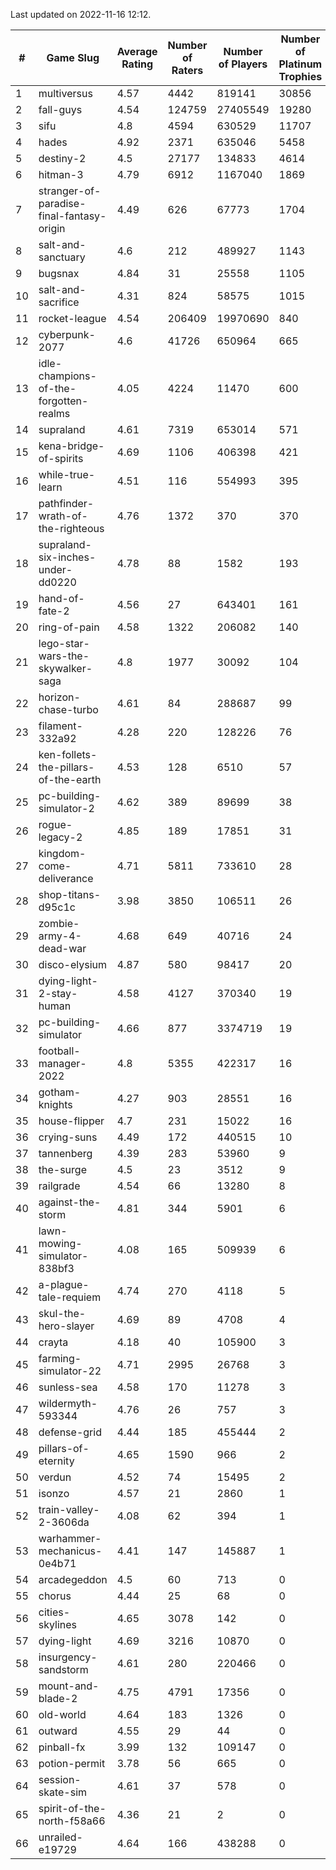 Last updated on 2022-11-16 12:12.


|#|Game Slug|Average Rating|Number of Raters|Number of Players|Number of Platinum Trophies|Max Rarity (%)|
|---|---|---|---|---|---|---|
|1|multiversus|4.57|4442|819141|30856|79|
|2|fall-guys|4.54|124759|27405549|19280|4|
|3|sifu|4.8|4594|630529|11707|96|
|4|hades|4.92|2371|635046|5458|89|
|5|destiny-2|4.5|27177|134833|4614|95|
|6|hitman-3|4.79|6912|1167040|1869|48|
|7|stranger-of-paradise-final-fantasy-origin|4.49|626|67773|1704|98|
|8|salt-and-sanctuary|4.6|212|489927|1143|83|
|9|bugsnax|4.84|31|25558|1105|97|
|10|salt-and-sacrifice|4.31|824|58575|1015|91|
|11|rocket-league|4.54|206409|19970690|840|75|
|12|cyberpunk-2077|4.6|41726|650964|665|62|
|13|idle-champions-of-the-forgotten-realms|4.05|4224|11470|600|7|
|14|supraland|4.61|7319|653014|571|99|
|15|kena-bridge-of-spirits|4.69|1106|406398|421|94|
|16|while-true-learn|4.51|116|554993|395|93|
|17|pathfinder-wrath-of-the-righteous|4.76|1372|370|370|21|
|18|supraland-six-inches-under-dd0220|4.78|88|1582|193|99|
|19|hand-of-fate-2|4.56|27|643401|161|72|
|20|ring-of-pain|4.58|1322|206082|140|96|
|21|lego-star-wars-the-skywalker-saga|4.8|1977|30092|104|98|
|22|horizon-chase-turbo|4.61|84|288687|99|83|
|23|filament-332a92|4.28|220|128226|76|93|
|24|ken-follets-the-pillars-of-the-earth|4.53|128|6510|57|50|
|25|pc-building-simulator-2|4.62|389|89699|38|75|
|26|rogue-legacy-2|4.85|189|17851|31|0.6|
|27|kingdom-come-deliverance|4.71|5811|733610|28|30|
|28|shop-titans-d95c1c|3.98|3850|106511|26|98|
|29|zombie-army-4-dead-war|4.68|649|40716|24|66|
|30|disco-elysium|4.87|580|98417|20|28|
|31|dying-light-2-stay-human|4.58|4127|370340|19|0.4|
|32|pc-building-simulator|4.66|877|3374719|19|48|
|33|football-manager-2022|4.8|5355|422317|16|49|
|34|gotham-knights|4.27|903|28551|16|34|
|35|house-flipper|4.7|231|15022|16|93|
|36|crying-suns|4.49|172|440515|10|65|
|37|tannenberg|4.39|283|53960|9|85|
|38|the-surge|4.5|23|3512|9|94|
|39|railgrade|4.54|66|13280|8|98|
|40|against-the-storm|4.81|344|5901|6|22|
|41|lawn-mowing-simulator-838bf3|4.08|165|509939|6|88|
|42|a-plague-tale-requiem|4.74|270|4118|5|92|
|43|skul-the-hero-slayer|4.69|89|4708|4|96|
|44|crayta|4.18|40|105900|3|23|
|45|farming-simulator-22|4.71|2995|26768|3|80|
|46|sunless-sea|4.58|170|11278|3|37|
|47|wildermyth-593344|4.76|26|757|3|90|
|48|defense-grid|4.44|185|455444|2|80|
|49|pillars-of-eternity|4.65|1590|966|2|79|
|50|verdun|4.52|74|15495|2|71|
|51|isonzo|4.57|21|2860|1|62|
|52|train-valley-2-3606da|4.08|62|394|1|89|
|53|warhammer-mechanicus-0e4b71|4.41|147|145887|1|24|
|54|arcadegeddon|4.5|60|713|0|95|
|55|chorus|4.44|25|68|0|84|
|56|cities-skylines|4.65|3078|142|0|46|
|57|dying-light|4.69|3216|10870|0|97|
|58|insurgency-sandstorm|4.61|280|220466|0|6|
|59|mount-and-blade-2|4.75|4791|17356|0|0.8|
|60|old-world|4.64|183|1326|0|87|
|61|outward|4.55|29|44|0|93|
|62|pinball-fx|3.99|132|109147|0|86|
|63|potion-permit|3.78|56|665|0|98|
|64|session-skate-sim|4.61|37|578|0|26|
|65|spirit-of-the-north-f58a66|4.36|21|2|0|50|
|66|unrailed-e19729|4.64|166|438288|0|2|
